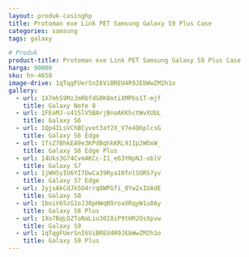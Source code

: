 ```yaml
---
layout: produk-casinghp
title: Protoman exe Link PET Samsung Galaxy S9 Plus Case
categories: samsung
tags: galaxy

# Produk
product-title: Protoman exe Link PET Samsung Galaxy S9 Plus Case
harga: 90000
sku: hn-4658
image-drive: 1qTqgFUerSnI6ViBREU4R9JEbWwZM2h1o
gallery:
  - url: 1X7mhS9MzJmRbfdG0K8mtiXMPbs1T-mjf
    title: Galaxy Note 8
  - url: 1FEoMJ-s41SlV5BArjBnoAKKhctWvXUbL
    title: Galaxy S6
  - url: 1Qp4ILsVChBCyvet3aY2X_V7e4Q6plcsG
    title: Galaxy S6 Edge
  - url: 1TsZ7BhkEA9e3KPdBqhkKRL91Ip2WOxW_
    title: Galaxy S6 Edge Plus
  - url: 14Uks3G74CvmAKCc-I1_e63YNpNJ-oblV
    title: Galaxy S7
  - url: 1jWHSyIU6YI7DwCa39Rya10fnlSORS7yv
    title: Galaxy S7 Edge
  - url: 1yjxAkCdJkSO4rrqOWPGfi_0Yw2xIUAdE
    title: Galaxy S8
  - url: 1boiV65zG1oJ30pHWqN9roaXRqyW1u0Ay
    title: Galaxy S8 Plus
  - url: 1Xo7BqLOZToNaLiu30I8iP9tHR2OsXpvw
    title: Galaxy S9
  - url: 1qTqgFUerSnI6ViBREU4R9JEbWwZM2h1o
    title: Galaxy S9 Plus
---
```

